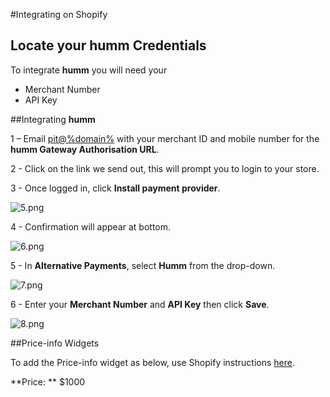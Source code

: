 #Integrating on Shopify

## Locate your **humm** Credentials

To integrate **humm** you will need your

* Merchant Number
* API Key

##Integrating **humm**

1 – Email <a href="mailto:pit@%domain%">pit@%domain%</a> with your merchant ID and mobile number for the **humm Gateway Authorisation URL**.

2 - Click on the link we send out, this will prompt you to login to your store.

3 - Once logged in, click **Install payment provider**.

![5.png](/img/ecommerce/shopify/5.png)

4 - Confirmation will appear at bottom.

![6.png](/img/ecommerce/shopify/6.png)

5 - In **Alternative Payments**, select **Humm** from the drop-down.

![7.png](/img/ecommerce/shopify/7.png)

6 - Enter your **Merchant Number** and **API Key** then click **Save**.

![8.png](/img/ecommerce/shopify/8.png)

##Price-info Widgets

To add the Price-info widget as below, use Shopify instructions <a href="../../widgets/price-info/shopify">here</a>.

**Price: ** $1000
<script id="my-id" src="https://widgets.%domain%/content/scripts/price-info.js?productPrice=1000"></script>

<br><br>